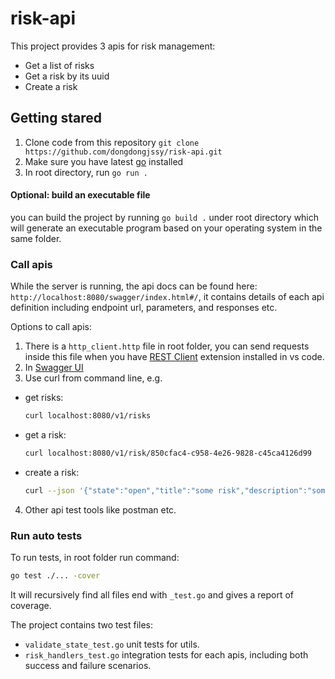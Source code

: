 # risk-api

This project provides 3 apis for risk management:

- Get a list of risks
- Get a risk by its uuid
- Create a risk

## Getting stared

1. Clone code from this repository `git clone https://github.com/dongdongjssy/risk-api.git`
2. Make sure you have latest [go](https://go.dev/) installed
3. In root directory, run `go run .`

#### Optional: build an executable file

you can build the project by running `go build .` under root directory which will generate an executable program based on your operating system in the same folder.

### Call apis

While the server is running, the api docs can be found here: `http://localhost:8080/swagger/index.html#/`, it contains details of each api definition including endpoint url, parameters, and responses etc.

Options to call apis:

1. There is a `http_client.http` file in root folder, you can send requests inside this file when you have [REST Client](https://marketplace.visualstudio.com/items?itemName=humao.rest-client) extension installed in vs code.
2. In [Swagger UI](http://localhost:8080/swagger/index.html#/)
3. Use curl from command line, e.g.

- get risks:
  ```sh
  curl localhost:8080/v1/risks
  ```
- get a risk:
  ```sh
  curl localhost:8080/v1/risk/850cfac4-c958-4e26-9828-c45ca4126d99
  ```
- create a risk:
  ```sh
  curl --json '{"state":"open","title":"some risk","description":"some risk"}' localhost:8080/v1/risks
  ```

4. Other api test tools like postman etc.

### Run auto tests

To run tests, in root folder run command:

```sh
go test ./... -cover
```

It will recursively find all files end with `_test.go` and gives a report of coverage.

The project contains two test files:

- `validate_state_test.go` unit tests for utils.
- `risk_handlers_test.go` integration tests for each apis, including both success and failure scenarios.
